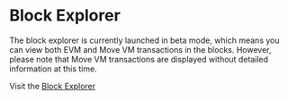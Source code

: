 # Block Explorer

The block explorer is currently launched in beta mode, which means you can view both EVM and Move VM transactions in the blocks. However, please note that Move VM transactions are displayed without detailed information at this time.

Visit the [Block Explorer](https://explorer.testnet.lumio.io)
